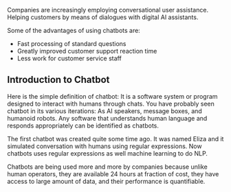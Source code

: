 Companies are increasingly employing conversational user assistance. Helping customers by means of dialogues with digital AI assistants.

Some of the advantages of using chatbots are:

 - Fast processing of standard questions
 - Greatly improved customer support reaction time
 - Less work for customer service staff

## **Introduction to Chatbot**

Here is the simple definition of chatbot: It is a software system or program designed to interact with humans through chats. You have probably seen chatbot in its various iterations: As AI speakers, message boxes, and humanoid robots. Any software that understands human language and responds appropriately can be identified as chatbots.

The first chatbot was created quite some time ago. It was named Eliza and it simulated conversation with humans using regular expressions. Now chatbots uses regular expressions as well machine learning to do NLP.

Chatbots are being used more and more by companies because unlike human operators, they are available 24 hours at fraction of cost, they have access to large amount of data, and their performance is quantifiable.



